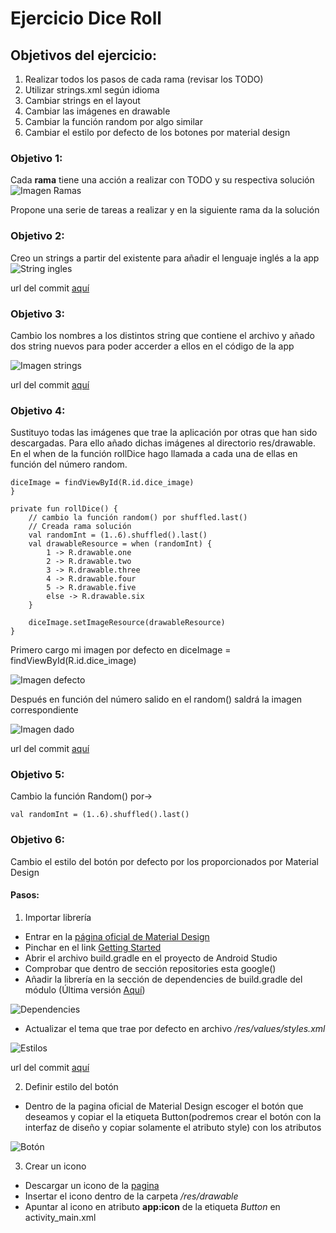 # Ejercicio Dice Roll  

## Objetivos del ejercicio:

1. Realizar todos los pasos de cada rama (revisar los TODO)
2. Utilizar strings.xml según idioma
3. Cambiar strings en el layout
4. Cambiar las imágenes en drawable 
5. Cambiar la función random por algo similar 
6. Cambiar el estilo por defecto de los botones por material design

### Objetivo 1:

Cada **rama** tiene una acción a realizar con TODO y su respectiva solución
![Imagen Ramas](media/ramas.png)

Propone una serie de tareas a realizar y en la siguiente rama da la solución

### Objetivo 2:
Creo un strings a partir del existente para añadir el lenguaje inglés a la app 
![String ingles](media/eng.png)


url del commit [aquí](https://github.com/jsamperevazquez/andfun-kotlin-dice-roller/commit/94366e07c6933bc5cad2b4bd9ec463a9a22e8ec3)



### Objetivo 3:

Cambio los nombres a los distintos string que contiene el archivo y añado dos string nuevos para poder accerder a ellos en el código de la app


![Imagen strings](media/strings.png)

url del commit [aquí](https://github.com/jsamperevazquez/andfun-kotlin-dice-roller/commit/49d46a827594df5ec35d5903ffb25a7f895dd3b1)


### Objetivo 4:

Sustituyo todas las imágenes que trae la aplicación por otras que han sido descargadas.
Para ello añado dichas imágenes al directorio res/drawable.
En el when de la función rollDice hago llamada a cada una de ellas en función del número random.

    diceImage = findViewById(R.id.dice_image)
    }

    private fun rollDice() {
        // cambio la función random() por shuffled.last()
        // Creada rama solución
        val randomInt = (1..6).shuffled().last()
        val drawableResource = when (randomInt) {
            1 -> R.drawable.one
            2 -> R.drawable.two
            3 -> R.drawable.three
            4 -> R.drawable.four
            5 -> R.drawable.five
            else -> R.drawable.six
        }

        diceImage.setImageResource(drawableResource)
    }


Primero cargo mi imagen por defecto en diceImage = findViewById(R.id.dice_image)

![Imagen defecto](media/imagenDefecto.png)

Después en función del número salido en el random() saldrá la imagen correspondiente

![Imagen dado](media/imagenDado.png)


url del commit [aquí](https://github.com/jsamperevazquez/andfun-kotlin-dice-roller/commit/e646e7f2ec2a001083fdefb2e620f317d3db41a2)


### Objetivo 5:

Cambio la función Random() por->

    val randomInt = (1..6).shuffled().last()

### Objetivo 6:

Cambio el estilo del botón por defecto por los proporcionados por Material Design

#### Pasos:

1. Importar librería
- Entrar en la [página oficial de Material Design](https://material.io/components/buttons/android)  
- Pinchar en el link [Getting Started](https://github.com/material-components/material-components-android/blob/master/docs/getting-started.md)
- Abrir el archivo build.gradle en el proyecto de Android Studio
- Comprobar que dentro de sección repositories esta google()
- Añadir la librería en la sección de dependencies de build.gradle del módulo (Última versión [Aquí](https://mvnrepository.com/artifact/com.google.android.material/material))

![Dependencies](media/dependencies.png)

- Actualizar el tema que trae por defecto en archivo _/res/values/styles.xml_

![Estilos](media/styles.png)


url del commit [aquí](https://github.com/jsamperevazquez/andfun-kotlin-dice-roller/commit/7411d8e5aca276e477dd44486b7988816e44bc06)

2. Definir estilo del botón
- Dentro de la pagina oficial de Material Design escoger el botón que deseamos y copiar el la etiqueta Button(podremos crear el botón con la interfaz de diseño y copiar solamente el atributo style) con los atributos

![Botón](media/button.png)


3. Crear un icono
- Descargar un icono de la [pagina](https://fonts.google.com/icons?selected=Material+Icons)  
- Insertar el icono dentro de la carpeta _/res/drawable_
- Apuntar al icono en atributo **app:icon** de la etiqueta _Button_ en activity_main.xml














